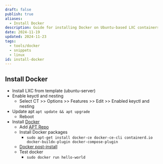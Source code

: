```yaml
---
draft: false
publish: true
aliases:
  - Install Docker
description: Guide for installing Docker on Ubuntu-based LXC containers
date: 2024-11-19
updated: 2024-11-23
tags:
  - tools/docker
  - snippets
  - linux
id: install-docker
---
```


## Install Docker

- Install LXC from template (ubuntu-server)
- Enable keyctl and nesting
  - Select CT >> Options >> Features >> Edit >> Enabled keyctl and nesting
- Update apt `apt update && apt upgrade`
  - Reboot
- Install [Docker](https://docs.docker.com/engine/install/ubuntu/)
  - Add [APT Repo](https://docs.docker.com/engine/install/ubuntu/#install-using-the-repository)
  - Install Docker packages
    - `sudo apt-get install docker-ce docker-ce-cli containerd.io docker-buildx-plugin docker-compose-plugin`
  - [Docker post-install](https://docs.docker.com/engine/install/linux-postinstall/)
  - Test docker
    - `sudo docker run hello-world`
